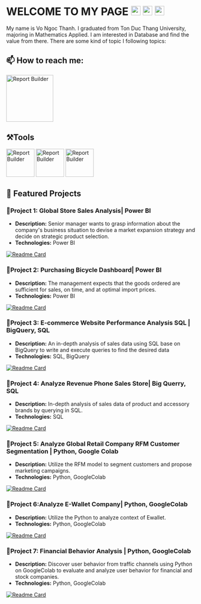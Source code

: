 
# WELCOME TO MY PAGE <img src="https://github.com/user-attachments/assets/18de200d-2101-4bc2-97ee-8a8534c850ce" width="25" height="25" alt="GIF"> <img src="https://github.com/user-attachments/assets/18de200d-2101-4bc2-97ee-8a8534c850ce" width="25" height="25" alt="GIF"> <img src="https://github.com/user-attachments/assets/18de200d-2101-4bc2-97ee-8a8534c850ce" width="25" height="25" alt="GIF">

My name is Vo Ngoc Thanh. I graduated from Ton Duc Thang University, majoring in Mathematics Applied. I am interested in Database and find the value from there. There are some kind of topic I following topics:
## 📫 How to reach me:

[<img src="https://github.com/user-attachments/assets/9a7d2769-e950-4680-b1ba-f96968251a1e" width="125" height="125" alt="Report Builder">](mailto:vothanh023@gmail.com)


## ⚒️Tools
<img src="https://github.com/user-attachments/assets/d591694d-bc6a-4e50-b933-c864d84c7121" width="75" height="75" alt="Report Builder"> 

<img src="https://github.com/user-attachments/assets/fc88be57-6e27-42e1-826c-d100cc3918c2" width="75" height="75" alt="Report Builder">

<img src="https://github.com/user-attachments/assets/666620dc-f697-41c8-974d-b5d43f52fe7b" width="75" height="75" alt="Report Builder">



## 📝 Featured Projects

### 📜Project 1: Global Store Sales Analysis| Power BI
- **Description:** Senior manager wants to grasp information about the company's business situation to devise a market expansion strategy and decide on strategic product selection.
- **Technologies:** Power BI

[![Readme Card](https://github-readme-stats.vercel.app/api/pin/?username=theng23&repo=Global-Store-Sales-Analysis-Power-Bi)](https://github.com/theng23/Global-Store-Sales-Analysis-Power-Bi)


### 📜Project 2: Purchasing Bicycle Dashboard| Power BI
- **Description:** The management expects that the goods ordered are sufficient for sales, on time, and at optimal import prices.
- **Technologies:** Power BI

[![Readme Card](https://github-readme-stats.vercel.app/api/pin/?username=theng23&repo=Purchasing-Bicycle-Dashboard)](https://github.com/theng23/Purchasing-Bicycle-Dashboard)

### 📜Project 3: E-commerce Website Performance Analysis SQL  | BigQuery, SQL
- **Description:** An in-depth analysis of sales data using SQL base on BigQuery to write and execute queries to find the desired data
- **Technologies:** SQL, BigQuery

[![Readme Card](https://github-readme-stats.vercel.app/api/pin/?username=theng23&repo=E-commerce-Website-Performance-Analysis-SQL)](https://github.com/theng23/E-commerce-Website-Performance-Analysis-SQL)


### 📜Project 4: Analyze Revenue Phone Sales Store| Big Querry, SQL
- **Description:** In-depth analysis of sales data of product and accessory brands by querying in SQL.
- **Technologies:** SQL

[![Readme Card](https://github-readme-stats.vercel.app/api/pin/?username=theng23&repo=Analyze-Revenue-Phone-Sales-Store-SQL)](https://github.com/theng23/Analyze-Revenue-Phone-Sales-Store-SQL)

### 📜Project 5: Analyze Global Retail Company RFM Customer Segmentation | Python, Google Colab
- **Description:** Utilize the RFM model to segment customers and propose marketing campaigns.
- **Technologies:** Python, GoogleColab
  
[![Readme Card](https://github-readme-stats.vercel.app/api/pin/?username=theng23&repo=Analyze-Global-Retail-Company-RFM-Customer-Segmentation-Python)](https://github.com/theng23/Analyze-Global-Retail-Company-RFM-Customer-Segmentation-Python)

### 📜Project 6:Analyze E-Wallet Company| Python, GoogleColab
- **Description:** Utilize the Python to analyze context of Ewallet.
- **Technologies:** Python, GoogleColab

[![Readme Card](https://github-readme-stats.vercel.app/api/pin/?username=theng23&repo=Analyze-E-Wallet-Company-Python)](https://github.com/theng23/Analyze-E-Wallet-Company-Python)

### 📜Project 7: Financial Behavior Analysis | Python, GoogleColab

- **Description:** Discover user behavior from traffic channels using Python on GoogleColab to evaluate and analyze user behavior for financial and stock companies.
- **Technologies:** Python, GoogleColab

[![Readme Card](https://github-readme-stats.vercel.app/api/pin/?username=theng23&repo=Financial-Behavior-Analysis)](https://github.com/theng23/Financial-Behavior-Analysis)

<!--
### Project 7: Financial Behavior Analysis | Python, GoogleColab
- **Description:** Discover user behavior from traffic channels using Python on GoogleColab to evaluate and analyze user behavior for financial and stock companies.
- **Technologies:** Python, GoogleColab
- **Repository Link:** [Analyze-Financial-Behavior-Analysis](https://github.com/theng23/Analyze-Financial-Behavior-Analysis)
-->

<!--
### Project 2: Web Development with React
- **Description:** A responsive web application built with React and Redux.
- **Technologies:** React, Redux, JavaScript, HTML, CSS
- **Link:** [View Project](https://github.com/username/project2)

### Project 3: Machine Learning Model
- **Description:** A machine learning model to predict housing prices using Scikit-learn.
- **Technologies:** Python, Scikit-learn, Jupyter Notebook
- **Link:** [View Project](https://github.com/username/project3)
```
-->

<!--
**theng23/theng23** is a ✨ _special_ ✨ repository because its `README.md` (this file) appears on your GitHub profile.

Here are some ideas to get you started:

- 🔭 I’m currently working on ...
- 🌱 I’m currently learning ...
- 👯 I’m looking to collaborate on ...
- 🤔 I’m looking for help with ...
- 💬 Ask me about ...
- 📫 How to reach me: ...
- 😄 Pronouns: ...
- ⚡ Fun fact: ...
-->
